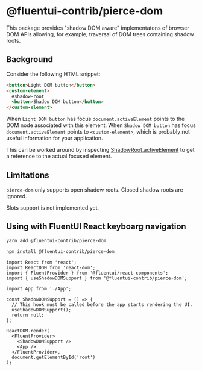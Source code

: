 # @fluentui-contrib/pierce-dom

This package provides "shadow DOM aware" implementatons of browser DOM APIs allowing, for example, traversal of DOM trees containing shadow roots.

## Background

Consider the following HTML snippet:

```html
<button>Light DOM button</button>
<custom-element>
  #shadow-root
  <button>Shadow DOM button</button>
</custom-element>
```

When `Light DOM button` has focus `document.activeElement` points to the DOM node associated with this element. When `Shadow DOM button` has focus `document.activeElement` points to `<custom-element>`, which is probably not useful information for your application.

This can be worked around by inspecting [ShadowRoot.activeElement](https://developer.mozilla.org/en-US/docs/Web/API/ShadowRoot/activeElement) to get a reference to the actual focused element.

## Limitations

`pierce-dom` only supports open shadow roots. Closed shadow roots are ignored.

Slots support is not implemented yet.

## Using with FluentUI React keyboarg navigation

```sh
yarn add @fluentui-contrib/pierce-dom

npm install @fluentui-contrib/pierce-dom
```

```tsx
import React from 'react';
import ReactDOM from 'react-dom';
import { FluentProvider } from '@fluentui/react-components';
import { useShadowDOMSupport } from '@fluentui-contrib/pierce-dom';

import App from './App';

const ShadowDOMSupport = () => {
  // This hook must be called before the app starts rendering the UI.
  useShadowDOMSupport();
  return null;
};

ReactDOM.render(
  <FluentProvider>
    <ShadowDOMSupport />
    <App />
  </FluentProvider>,
  document.getElementById('root')
);
```
